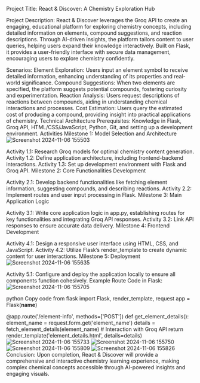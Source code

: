 Project Title: React & Discover: A Chemistry Exploration Hub

Project Description: React & Discover leverages the Groq API to create an engaging, educational platform for exploring chemistry concepts, including detailed information on elements, compound suggestions, and reaction descriptions. Through AI-driven insights, the platform tailors content to user queries, helping users expand their knowledge interactively. Built on Flask, it provides a user-friendly interface with secure data management, encouraging users to explore chemistry confidently.

Scenarios:
Element Exploration: Users input an element symbol to receive detailed information, enhancing understanding of its properties and real-world significance.
Compound Suggestions: When two elements are specified, the platform suggests potential compounds, fostering curiosity and experimentation.
Reaction Analysis: Users request descriptions of reactions between compounds, aiding in understanding chemical interactions and processes.
Cost Estimation: Users query the estimated cost of producing a compound, providing insight into practical applications of chemistry.
Technical Architecture
Prerequisites: Knowledge in Flask, Groq API, HTML/CSS/JavaScript, Python, Git, and setting up a development environment.
Activities
Milestone 1: Model Selection and Architecture
![Screenshot 2024-11-06 155503](https://github.com/user-attachments/assets/24df3ecf-088c-4e9a-a6d3-38efbb6a133f)

Activity 1.1: Research Groq models for optimal chemistry content generation.
Activity 1.2: Define application architecture, including frontend-backend interactions.
Activity 1.3: Set up development environment with Flask and Groq API.
Milestone 2: Core Functionalities Development

Activity 2.1: Develop backend functionalities like fetching element information, suggesting compounds, and describing reactions.
Activity 2.2: Implement routes and user input processing in Flask.
Milestone 3: Main Application Logic

Activity 3.1: Write core application logic in app.py, establishing routes for key functionalities and integrating Groq API responses.
Activity 3.2: Link API responses to ensure accurate data delivery.
Milestone 4: Frontend Development

Activity 4.1: Design a responsive user interface using HTML, CSS, and JavaScript.
Activity 4.2: Utilize Flask’s render_template to create dynamic content for user interactions.
Milestone 5: Deployment
![Screenshot 2024-11-06 155635](https://github.com/user-attachments/assets/4e6b88f5-190e-4332-9277-c0d67ad2d892)


Activity 5.1: Configure and deploy the application locally to ensure all components function cohesively.
Example Route Code in Flask:
![Screenshot 2024-11-06 155705](https://github.com/user-attachments/assets/e7ae550a-6e41-408d-9162-d41a0fa32b08)

python
Copy code
from flask import Flask, render_template, request
app = Flask(__name__)

@app.route('/element-info', methods=['POST'])
def get_element_details():
    element_name = request.form.get('element_name')
    details = fetch_element_details(element_name)  # Interaction with Groq API
    return render_template('element_details.html', details=details)
![Screenshot 2024-11-06 155733](https://github.com/user-attachments/assets/9a0d720f-9df7-4ead-bcd8-9b216d25f3ab)
![Screenshot 2024-11-06 155750](https://github.com/user-attachments/assets/7b79dfff-3d04-460e-9894-80d12c24a661)
![Screenshot 2024-11-06 155809](https://github.com/user-attachments/assets/b9b1bbc2-ae8b-499c-9028-562ac7bf068c)
![Screenshot 2024-11-06 155826](https://github.com/user-attachments/assets/938f05e8-105d-400c-a4c6-1308ca9e9ba7)
Conclusion:
Upon completion, React & Discover will provide a comprehensive and interactive chemistry learning experience, making complex chemical concepts accessible through AI-powered insights and engaging visuals.
